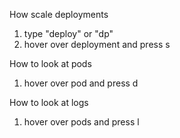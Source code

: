 How scale deployments

1. type "deploy" or "dp"
2. hover over deployment and press s

How to look at pods

1. hover over pod and press d

How to look at logs

1. hover over pods and press l

